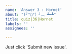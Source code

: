 ```yaml
---
name: 'Answer 3 : Hornet'
about: "(╯°□°）╯︵ ┻━┻"
title: quiz|36|Hornet
labels: ''
assignees: ''

---
```


Just click 'Submit new issue'.
